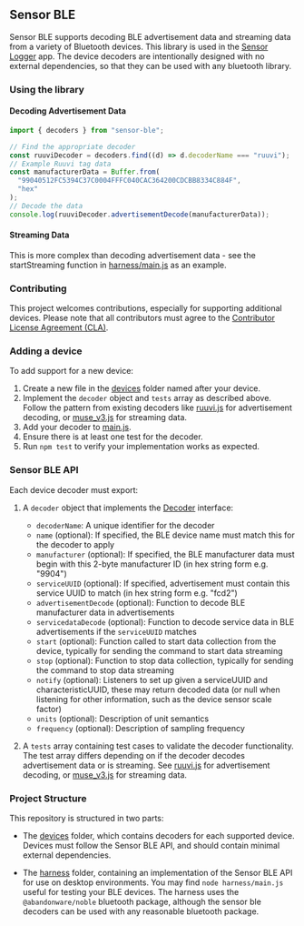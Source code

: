 ## Sensor BLE

Sensor BLE supports decoding BLE advertisement data and streaming data from a variety of Bluetooth devices. This library is used in the [Sensor Logger](https://www.tszheichoi.com/sensorlogger) app. The device decoders are intentionally designed with no external dependencies, so that they can be used with any bluetooth library.

### Using the library

#### Decoding Advertisement Data

```javascript
import { decoders } from "sensor-ble";

// Find the appropriate decoder
const ruuviDecoder = decoders.find((d) => d.decoderName === "ruuvi");
// Example Ruuvi tag data
const manufacturerData = Buffer.from(
  "99040512FC5394C37C0004FFFC040CAC364200CDCBB8334C884F",
  "hex"
);
// Decode the data
console.log(ruuviDecoder.advertisementDecode(manufacturerData));
```

#### Streaming Data

This is more complex than decoding advertisement data - see the startStreaming function in [harness/main.js](harness/main.js) as an example.

### Contributing

This project welcomes contributions, especially for supporting additional devices. Please note that all contributors must agree to the [Contributor License Agreement (CLA)](CLA.md).

### Adding a device

To add support for a new device:

1. Create a new file in the [devices](devices/) folder named after your device.
2. Implement the `decoder` object and `tests` array as described above. Follow the pattern from existing decoders like [ruuvi.js](devices/ruuvi.js) for advertisement decoding, or [muse_v3.js](devices/muse_v3.js) for streaming data.
3. Add your decoder to [main.js](main.js).
4. Ensure there is at least one test for the decoder.
5. Run `npm test` to verify your implementation works as expected.

### Sensor BLE API

Each device decoder must export:

1. A `decoder` object that implements the [Decoder](types.js) interface:

   - `decoderName`: A unique identifier for the decoder
   - `name` (optional): If specified, the BLE device name must match this for the decoder to apply
   - `manufacturer` (optional): If specified, the BLE manufacturer data must begin with this 2-byte manufacturer ID (in hex string form e.g. "9904")
   - `serviceUUID` (optional): If specified, advertisement must contain this service UUID to match (in hex string form e.g. "fcd2")
   - `advertisementDecode` (optional): Function to decode BLE manufacturer data in advertisements
   - `servicedataDecode` (optional): Function to decode service data in BLE advertisements if the `serviceUUID` matches
   - `start` (optional): Function called to start data collection from the device, typically for sending the command to start data streaming
   - `stop` (optional): Function to stop data collection, typically for sending the command to stop data streaming
   - `notify` (optional): Listeners to set up given a serviceUUID and characteristicUUID, these may return decoded data (or null when listening for other information, such as the device sensor scale factor)
   - `units` (optional): Description of unit semantics
   - `frequency` (optional): Description of sampling frequency

2. A `tests` array containing test cases to validate the decoder functionality. The test array differs depending on if the decoder decodes advertisement data or is streaming. See [ruuvi.js](devices/ruuvi.js) for advertisement decoding, or [muse_v3.js](devices/muse_v3.js) for streaming data.

### Project Structure

This repository is structured in two parts:

- The [devices](devices/) folder, which contains decoders for each supported device. Devices must follow the Sensor BLE API, and should contain minimal external dependencies.

- The [harness](harness/) folder, containing an implementation of the Sensor BLE API for use on desktop environments. You may find `node harness/main.js` useful for testing your BLE devices. The harness uses the `@abandonware/noble` bluetooth package, although the sensor ble decoders can be used with any reasonable bluetooth package.
